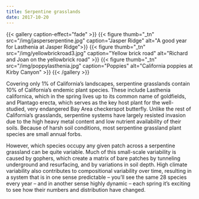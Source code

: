 ```yaml
---
title: Serpentine grasslands
date: 2017-10-20
---
```



{{< gallery caption-effect="fade" >}}
  {{< figure thumb="_tn" src="/img/jasperserpentine.jpg" caption="Jasper Ridge" alt="A good year for Lasthenia at Jasper Ridge">}}
  {{< figure thumb="_tn" src="/img/yellowbrickroad3.jpg" caption="Yellow brick road" alt="Richard and Joan on the yellowbrick road" >}}
  {{< figure thumb="_tn" src="/img/poppylasthenia.jpg" caption="Poppies" alt="California poppies at Kirby Canyon" >}}
{{< /gallery >}}

<!--more-->
Covering only 1% of California’s landscapes, serpentine grasslands contain 10% of California’s endemic plant species. These include Lasthenia californica, which in the spring lives up to its common name of goldfields, and Plantago erecta, which serves as the key host plant for the well-studied, very endangered Bay Area checkerspot butterfly. Unlike the rest of California’s grasslands, serpentine systems have largely resisted invasion due to the high heavy metal content and low nutrient availability of their soils. Because of harsh soil conditions, most serpentine grassland plant species are small annual forbs.

However, which species occupy any given patch across a serpentine grassland can be quite variable. Much of this small-scale variability is caused by gophers, which create a matrix of bare patches by tunneling underground and resurfacing, and by variations in soil depth. High climate variability also contributes to compositional variability over time, resulting in a system that is in one sense predictable – you’ll see the same 28 species every year – and in another sense highly dynamic – each spring it’s exciting to see how their numbers and distribution have changed.